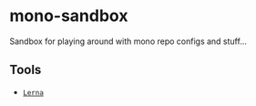 # mono-sandbox

Sandbox for playing around with mono repo configs and stuff...

## Tools

- [`Lerna`](./lerna#readme)
